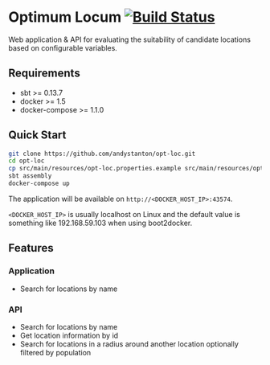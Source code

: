 # Optimum Locum [![Build Status](http://drone.cyniq.com/api/badge/github.com/andystanton/opt-loc/status.svg?branch=master)](http://drone.cyniq.com/github.com/andystanton/opt-loc)

Web application & API for evaluating the suitability of candidate locations based on configurable variables.

## Requirements

* sbt >= 0.13.7
* docker >= 1.5
* docker-compose >= 1.1.0

## Quick Start

```sh
git clone https://github.com/andystanton/opt-loc.git
cd opt-loc
cp src/main/resources/opt-loc.properties.example src/main/resources/opt-loc.properties
sbt assembly
docker-compose up
```

The application will be available on ```http://<DOCKER_HOST_IP>:43574```.

```<DOCKER_HOST_IP>``` is usually localhost on Linux and the default value is something like 192.168.59.103 when using boot2docker.

## Features

### Application

* Search for locations by name

### API

* Search for locations by name
* Get location information by id
* Search for locations in a radius around another location optionally filtered by population
